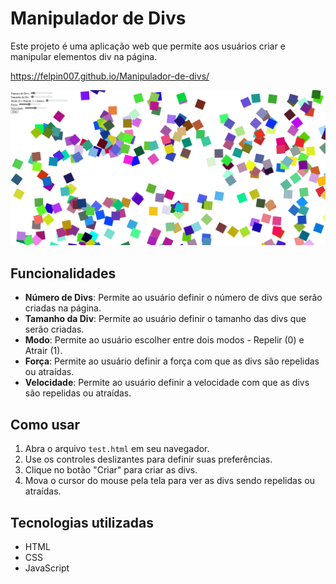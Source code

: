 # Manipulador de Divs

Este projeto é uma aplicação web que permite aos usuários criar e manipular elementos div na página.


https://felpin007.github.io/Manipulador-de-divs/


![](divs.png "Animação com Neve")

## Funcionalidades

- **Número de Divs**: Permite ao usuário definir o número de divs que serão criadas na página.
- **Tamanho da Div**: Permite ao usuário definir o tamanho das divs que serão criadas.
- **Modo**: Permite ao usuário escolher entre dois modos - Repelir (0) e Atrair (1).
- **Força**: Permite ao usuário definir a força com que as divs são repelidas ou atraídas.
- **Velocidade**: Permite ao usuário definir a velocidade com que as divs são repelidas ou atraídas.

## Como usar

1. Abra o arquivo `test.html` em seu navegador.
2. Use os controles deslizantes para definir suas preferências.
3. Clique no botão "Criar" para criar as divs.
4. Mova o cursor do mouse pela tela para ver as divs sendo repelidas ou atraídas.

## Tecnologias utilizadas

- HTML
- CSS
- JavaScript
